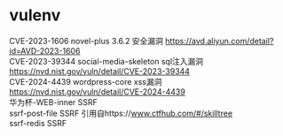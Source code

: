 # vulenv
CVE-2023-1606 novel-plus 3.6.2 安全漏洞 https://avd.aliyun.com/detail?id=AVD-2023-1606  
CVE-2023-39344 social-media-skeleton sql注入漏洞 https://nvd.nist.gov/vuln/detail/CVE-2023-39344  
CVE-2024-4439 wordpress-core xss漏洞 https://nvd.nist.gov/vuln/detail/CVE-2024-4439  
华为杯-WEB-inner SSRF  
ssrf-post-file SSRF 引用自https://www.ctfhub.com/#/skilltree  
ssrf-redis SSRF  

